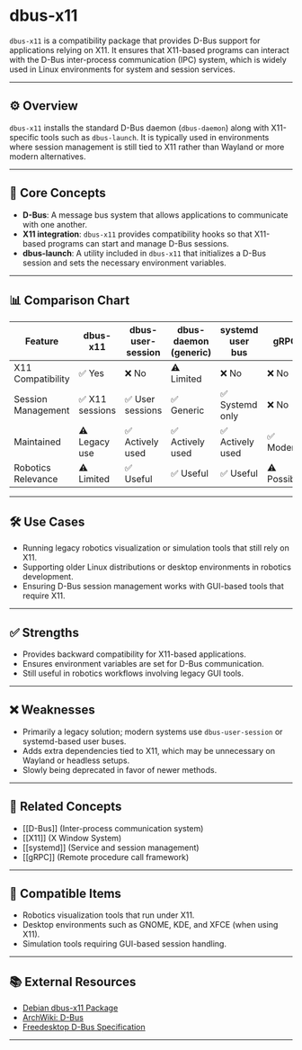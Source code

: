 # dbus-x11

`dbus-x11` is a compatibility package that provides D-Bus support for applications relying on X11. It ensures that X11-based programs can interact with the D-Bus inter-process communication (IPC) system, which is widely used in Linux environments for system and session services.

---

## ⚙️ Overview

`dbus-x11` installs the standard D-Bus daemon (`dbus-daemon`) along with X11-specific tools such as `dbus-launch`. It is typically used in environments where session management is still tied to X11 rather than Wayland or more modern alternatives.

---

## 🧠 Core Concepts

- **D-Bus**: A message bus system that allows applications to communicate with one another.
- **X11 integration**: `dbus-x11` provides compatibility hooks so that X11-based programs can start and manage D-Bus sessions.
- **dbus-launch**: A utility included in `dbus-x11` that initializes a D-Bus session and sets the necessary environment variables.

---

## 📊 Comparison Chart

| Feature                  | dbus-x11         | dbus-user-session | dbus-daemon (generic) | systemd user bus | gRPC |
|---------------------------|------------------|-------------------|-----------------------|------------------|------|
| X11 Compatibility         | ✅ Yes           | ❌ No             | ⚠️ Limited            | ❌ No             | ❌ No |
| Session Management        | ✅ X11 sessions  | ✅ User sessions   | ✅ Generic            | ✅ Systemd only   | ❌ No |
| Maintained                | ⚠️ Legacy use    | ✅ Actively used   | ✅ Actively used      | ✅ Actively used  | ✅ Modern |
| Robotics Relevance        | ⚠️ Limited       | ✅ Useful          | ✅ Useful             | ✅ Useful         | ⚠️ Possible |

---

## 🛠️ Use Cases

- Running legacy robotics visualization or simulation tools that still rely on X11.
- Supporting older Linux distributions or desktop environments in robotics development.
- Ensuring D-Bus session management works with GUI-based tools that require X11.

---

## ✅ Strengths

- Provides backward compatibility for X11-based applications.
- Ensures environment variables are set for D-Bus communication.
- Still useful in robotics workflows involving legacy GUI tools.

---

## ❌ Weaknesses

- Primarily a legacy solution; modern systems use `dbus-user-session` or systemd-based user buses.
- Adds extra dependencies tied to X11, which may be unnecessary on Wayland or headless setups.
- Slowly being deprecated in favor of newer methods.

---

## 🔗 Related Concepts

- [[D-Bus]] (Inter-process communication system)
- [[X11]] (X Window System)
- [[systemd]] (Service and session management)
- [[gRPC]] (Remote procedure call framework)

---

## 🧩 Compatible Items

- Robotics visualization tools that run under X11.
- Desktop environments such as GNOME, KDE, and XFCE (when using X11).
- Simulation tools requiring GUI-based session handling.

---

## 📚 External Resources

- [Debian dbus-x11 Package](https://packages.debian.org/sid/dbus-x11)
- [ArchWiki: D-Bus](https://wiki.archlinux.org/title/D-Bus)
- [Freedesktop D-Bus Specification](https://dbus.freedesktop.org/doc/dbus-specification.html)

---
